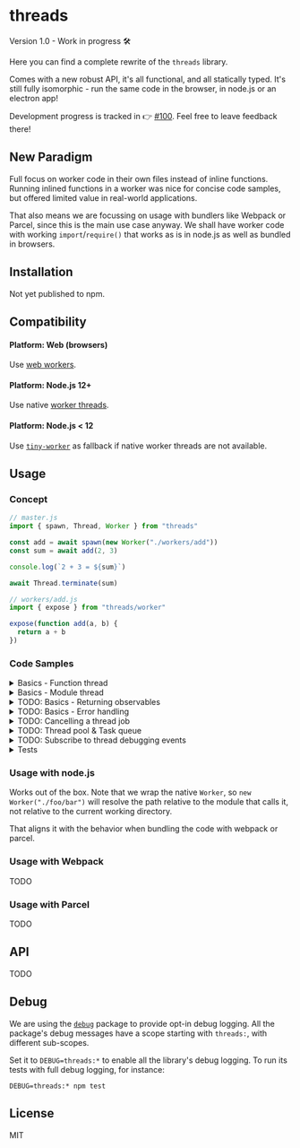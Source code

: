# threads

Version 1.0 - Work in progress 🛠

Here you can find a complete rewrite of the `threads` library.

Comes with a new robust API, it's all functional, and all statically typed. It's still fully isomorphic - run the same code in the browser, in node.js or an electron app!

Development progress is tracked in 👉 [#100](https://github.com/andywer/threads.js/issues/100). Feel free to leave feedback there!

## New Paradigm

Full focus on worker code in their own files instead of inline functions.
Running inlined functions in a worker was nice for concise code samples, but offered limited value in real-world applications.

That also means we are focussing on usage with bundlers like Webpack or Parcel, since this is the main use case anyway. We shall have worker code with working `import`/`require()` that works as is in node.js as well as bundled in browsers.

## Installation

Not yet published to npm.

## Compatibility

#### Platform: Web (browsers)

Use [web workers](https://developer.mozilla.org/en-US/docs/Web/API/Web_Workers_API).

#### Platform: Node.js 12+

Use native [worker threads](https://nodejs.org/api/worker_threads.html).

#### Platform: Node.js < 12

Use [`tiny-worker`](https://github.com/avoidwork/tiny-worker) as fallback if native worker threads are not available.

## Usage

### Concept

```js
// master.js
import { spawn, Thread, Worker } from "threads"

const add = await spawn(new Worker("./workers/add"))
const sum = await add(2, 3)

console.log(`2 + 3 = ${sum}`)

await Thread.terminate(sum)
```

```js
// workers/add.js
import { expose } from "threads/worker"

expose(function add(a, b) {
  return a + b
})
```

### Code Samples

<details>
<summary>Basics - Function thread</summary>

```js
// master.js
import { spawn, Thread, Worker } from "threads"

const fetchGithubProfile = await spawn(new Worker("./workers/fetch-github-profile"))
const andywer = await fetchGithubProfile("andywer")

console.log(`User "andywer" has signed up on ${new Date(andywer.created_at).toLocaleString()}`)

await Thread.terminate(fetchGithubProfile)
```

```js
// workers/fetch-github-profile.js
import fetch from "isomorphic-fetch"
import { expose } from "threads/worker"

expose(async function fetchGithubProfile(username) {
  const response = await fetch(`https://api.github.com/users/${username}`)
  return response.json()
})
```
</details>

<details>
<summary>Basics - Module thread</summary>

```js
// master.js
import { spawn, Thread, Worker } from "threads"

const counter = await spawn(new Worker("./workers/counter"))
await counter.increment()
await counter.increment()
await counter.decrement()

console.log(`Counter is now at ${await counter.getCount()}`)

await Thread.terminate(counter)
```

```js
// workers/counter.js
import { expose } from "../../src/worker"

let currentCount = 0

const counter = {
  getCount() {
    return currentCount
  },
  increment() {
    return ++currentCount
  },
  decrement() {
    return --currentCount
  }
}

expose(counter)
```
</details>

<details>
<summary>TODO: Basics - Returning observables</summary>

Just return an observable in your worker, subscribe to it in the master code. Fully transparent.
</details>

<details>
<summary>TODO: Basics - Error handling</summary>

Fully transparent. The promise in the master code's call will be rejected with the error thrown in the worker, also yielding the worker error's stack trace.
</details>

<details>
<summary>TODO: Cancelling a thread job</summary>
</details>

<details>
<summary>TODO: Thread pool & Task queue</summary>
</details>

<details>
<summary>TODO: Subscribe to thread debugging events</summary>
</details>

<details>
<summary>Tests</summary>

Check out the [integration tests](./test) and [their workers](./test/workers) to see it in action.
</details>

### Usage with node.js

Works out of the box. Note that we wrap the native `Worker`, so `new Worker("./foo/bar")` will resolve the path relative to the module that calls it, not relative to the current working directory.

That aligns it with the behavior when bundling the code with webpack or parcel.

### Usage with Webpack

TODO

### Usage with Parcel

TODO

## API

TODO

## Debug

We are using the [`debug`](https://github.com/visionmedia/debug) package to provide opt-in debug logging. All the package's debug messages have a scope starting with `threads:`, with different sub-scopes.

Set it to `DEBUG=threads:*` to enable all the library's debug logging. To run its tests with full debug logging, for instance:

```
DEBUG=threads:* npm test
```

## License

MIT
